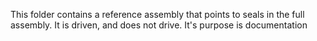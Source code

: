 This folder contains a reference assembly that points to seals in the full assembly. It is driven, and does not drive. It's purpose is documentation


